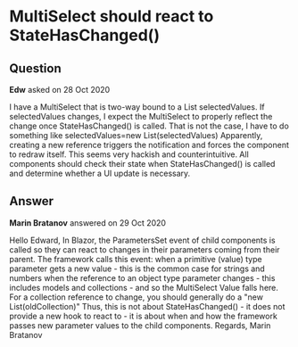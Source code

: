 # MultiSelect should react to StateHasChanged()

## Question

**Edw** asked on 28 Oct 2020

I have a MultiSelect that is two-way bound to a List<Guid> selectedValues. If selectedValues changes, I expect the MultiSelect to properly reflect the change once StateHasChanged() is called. That is not the case, I have to do something like selectedValues=new List<Guid>(selectedValues) Apparently, creating a new reference triggers the notification and forces the component to redraw itself. This seems very hackish and counterintuitive. All components should check their state when StateHasChanged() is called and determine whether a UI update is necessary.

## Answer

**Marin Bratanov** answered on 29 Oct 2020

Hello Edward, In Blazor, the ParametersSet event of child components is called so they can react to changes in their parameters coming from their parent. The framework calls this event: when a primitive (value) type parameter gets a new value - this is the common case for strings and numbers when the reference to an object type parameter changes - this includes models and collections - and so the MultiSelect Value falls here. For a collection reference to change, you should generally do a "new List<T>(oldCollection)" Thus, this is not about StateHasChanged() - it does not provide a new hook to react to - it is about when and how the framework passes new parameter values to the child components. Regards, Marin Bratanov
